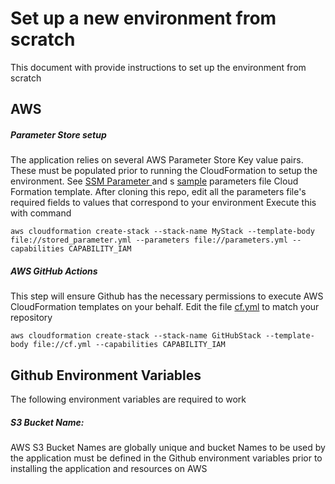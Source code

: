 # Set up a new environment from scratch

This document with provide instructions to set up the environment from scratch


## AWS 
##### Parameter Store setup
The application relies on several AWS Parameter Store Key value pairs. These must be populated prior to running the CloudFormation to setup the environment. See [SSM Parameter ](/solution/stored_parameter.yml)  and s [sample](parameters.yml) parameters file Cloud Formation template. After cloning this repo, edit all the parameters file's required fields to values that correspond to your environment 
Execute this with command
```
aws cloudformation create-stack --stack-name MyStack --template-body file://stored_parameter.yml --parameters file://parameters.yml --capabilities CAPABILITY_IAM
```
##### AWS GitHub Actions
This step will ensure Github has the necessary permissions to execute AWS CloudFormation templates on your behalf. Edit the file [cf.yml](/solution/cf.yml) to match your repository
```
aws cloudformation create-stack --stack-name GitHubStack --template-body file://cf.yml --capabilities CAPABILITY_IAM
```

## Github Environment Variables

The following environment variables are required to work
##### S3 Bucket Name: 
AWS S3 Bucket Names are globally unique and  bucket Names to be used by the application must be defined in the Github environment variables prior to installing the application and resources on AWS


